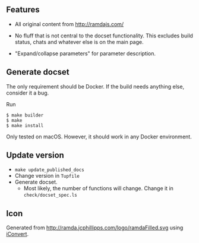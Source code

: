 
## Features


* All original content from http://ramdajs.com/
* No fluff that is not central to the docset functionality. This excludes build status, chats and whatever else is on the main page.

* "Expand/collapse parameters" for parameter description.


## Generate docset

The only requirement should be Docker. If the build needs anything else, consider it a bug.

Run

    $ make builder
    $ make
    $ make install

Only tested on macOS. However, it should work in any Docker environment.


## Update version

* `make update_published_docs`
* Change version in `Tupfile`
* Generate docset.
    * Most likely, the number of functions will change. Change it in `check/docset_spec.ls`


## Icon

Generated from <http://ramda.jcphillipps.com/logo/ramdaFilled.svg> using [iConvert](http://iconverticons.com/online/).

